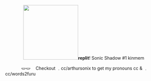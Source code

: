 <p align="center">
<img src="https://file.garden/Zksm3X9ssmyz7mne/crk-sonic.gif"<width="176" height="176>
</p>

ㅤㅤㅤㅤFuru or ferulic grassㅤ ★ㅤ I made [**replit**](https://replit.com/@sebastiansis/twinkl)! Sonic Shadow #1 kinmem

ㅤㅤㅤㅤ𐃬𐃬ㅤ Checkout ﹒cc/arthursonix to get my pronouns cc & ﹒cc/words2furu
